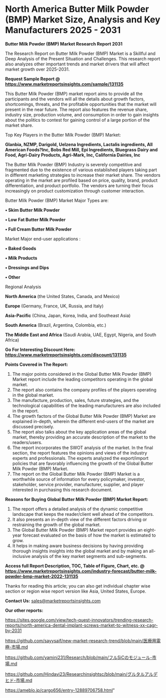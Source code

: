 # North America Butter Milk Powder (BMP) Market Size, Analysis and Key Manufacturers 2025 - 2031

<strong>Butter Milk Powder (BMP) Market Research Report 2031</strong>

The Research Report on Butter Milk Powder (BMP) Market is a Skillful and Deep Analysis of the Present Situation and Challenges. This research report also analyzes other important trends and market drivers that will affect market growth over 2025-2031.

<strong>Request Sample Report @ <a href=https://www.marketreportsinsights.com/sample/131135>https://www.marketreportsinsights.com/sample/131135</a></strong>

This Butter Milk Powder (BMP) market report aims to provide all the participants and the vendors will all the details about growth factors, shortcomings, threats, and the profitable opportunities that the market will present in the near future. The report also features the revenue share, industry size, production volume, and consumption in order to gain insights about the politics to contest for gaining control of a large portion of the market share.

Top Key Players in the Butter Milk Powder (BMP) Market:

<strong>Glanbia, NZMP, Darigold, Uelzena Ingredients, Lactalis ingredients, All American Foods?Inc, Bobs Red Mill, Epi Ingredients, Bluegrass Dairy and Food, Agri-Dairy Products, Agri-Mark, Inc, California Dairies, Inc</strong>

The Butter Milk Powder (BMP) Industry is severely competitive and fragmented due to the existence of various established players taking part in different marketing strategies to increase their market share. The vendors operating in the market are profiled based on price, quality, brand, product differentiation, and product portfolio. The vendors are turning their focus increasingly on product customization through customer interaction.

Butter Milk Powder (BMP) Market Major Types are:

<strong>• Skim Butter Milk Powder

• Low Fat Butter Milk Powder

• Full Cream Butter Milk Powder</strong>

Market Major end-user applications :

<strong>• Baked Goods

• Milk Products

• Dressings and Dips

• Other</strong>

Regional Analysis

</u><strong><b>North America</b></strong> (the United States, Canada, and Mexico)

<strong><b>Europe </b></strong>(Germany, France, UK, Russia, and Italy)

<strong><b>Asia-Pacific</b></strong> (China, Japan, Korea, India, and Southeast Asia)

<strong><b>South America</b></strong> (Brazil, Argentina, Colombia, etc.)

<strong><b>The Middle East and Africa</b></strong> (Saudi Arabia, UAE, Egypt, Nigeria, and South Africa)

<strong>Go For Interesting Discount Here: <a href=https://www.marketreportsinsights.com/discount/131135>https://www.marketreportsinsights.com/discount/131135</a></strong>

<strong>Points Covered in The Report:</strong>
<ol>
  <li>The major points considered in the Global Butter Milk Powder (BMP) Market report include the leading competitors operating in the global market.</li>
  <li>The report also contains the company profiles of the players operating in the global market.</li>
  <li>The manufacture, production, sales, future strategies, and the technological capabilities of the leading manufacturers are also included in the report.</li>
  <li>The growth factors of the Global Butter Milk Powder (BMP) Market are explained in-depth, wherein the different end-users of the market are discussed precisely.</li>
  <li>The report also talks about the key application areas of the global market, thereby providing an accurate description of the market to the readers/users.</li>
  <li>The report incorporates the SWOT analysis of the market. In the final section, the report features the opinions and views of the industry experts and professionals. The experts analyzed the export/import policies that are favorably influencing the growth of the Global Butter Milk Powder (BMP) Market.</li>
  <li>The report on the Global Butter Milk Powder (BMP) Market is a worthwhile source of information for every policymaker, investor, stakeholder, service provider, manufacturer, supplier, and player interested in purchasing this research document.</li>
</ol>
<strong>Reasons for Buying Global Butter Milk Powder (BMP) Market Report:</strong>

<ol>
  <li>The report offers a detailed analysis of the dynamic competitive landscape that keeps the reader/client well ahead of the competitors.</li>
  <li>It also presents an in-depth view of the different factors driving or restraining the growth of the global market.</li>
  <li>The Global Butter Milk Powder (BMP) Market report provides an eight-year forecast evaluated on the basis of how the market is estimated to grow.</li>
  <li>It helps in making aware business decisions by having providing thorough insights insights into the global market and by making an all-inclusive analysis of the key market segments and sub-segments.</li>
</ol>
<strong>Access full Report Description, TOC, Table of Figure, Chart, etc. @ <a href=https://www.marketreportsinsights.com/industry-forecast/butter-milk-powder-bmp-market-2022-131135>https://www.marketreportsinsights.com/industry-forecast/butter-milk-powder-bmp-market-2022-131135</a></strong>


Thanks for reading this article; you can also get individual chapter wise section or region wise report version like Asia, United States, Europe.

<strong>Contact Us:</strong>
sales@marketreportsinsights.com

<strong>Our other reports:</strong>

<a href=https://sites.google.com/view/tech-quest-innovators/trending-research-reports/north-america-dental-implant-screws-market-to-witness-xx-cagr-by-2031>https://sites.google.com/view/tech-quest-innovators/trending-research-reports/north-america-dental-implant-screws-market-to-witness-xx-cagr-by-2031</a>

<a href=https://github.com/sayysaif/new-market-research-trend/blob/main/医療用電極-市場.md>https://github.com/sayysaif/new-market-research-trend/blob/main/医療用電極-市場.md</a>

<a href=https://github.com/yamini231/Research/blob/main/フルSiCのモジュール-市場.md>https://github.com/yamini231/Research/blob/main/フルSiCのモジュール-市場.md</a>

<a href=https://github.com/Hindavi23/Researchinsightsc/blob/main/グルタルアルデヒド-市場.md>https://github.com/Hindavi23/Researchinsightsc/blob/main/グルタルアルデヒド-市場.md</a>

<a href=https://ameblo.jp/cargo656/entry-12889706758.html>https://ameblo.jp/cargo656/entry-12889706758.html</a>"
